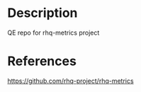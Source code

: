 Description
==============

QE repo for rhq-metrics project


References
=====
https://github.com/rhq-project/rhq-metrics
